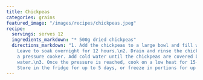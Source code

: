 ```yaml
---
title: Chickpeas
categories: grains
featured_image: "/images/recipes/chickpeas.jpeg"
recipe:
  servings: serves 12
  ingredients_markdown: "* 500g dried chickpeas"
  directions_markdown: "1. Add the chickpeas to a large bowl and fill with water.
    Leave to soak overnight for 12 hours.\n2. Drain and rinse the chickpeas. Add to
    a pressure cooker. Add cold water until the chickpeas are covered by 2-3cm of
    water.\n3. Once the pressure is reached, cook on a low heat for 15-20 minutes.
    Store in the fridge for up to 5 days, or freeze in portions for up to 6 months. "
---
```

